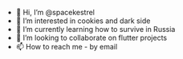 - 👋 Hi, I’m @spacekestrel
- 👀 I’m interested in cookies and dark side
- 🌱 I’m currently learning how to survive in Russia
- 💞️ I’m looking to collaborate on flutter projects
- 📫 How to reach me  - by email

<!---
spacekestrel/spacekestrel is a ✨ special ✨ repository because its `README.md` (this file) appears on your GitHub profile.
You can click the Preview link to take a look at your changes.
--->
